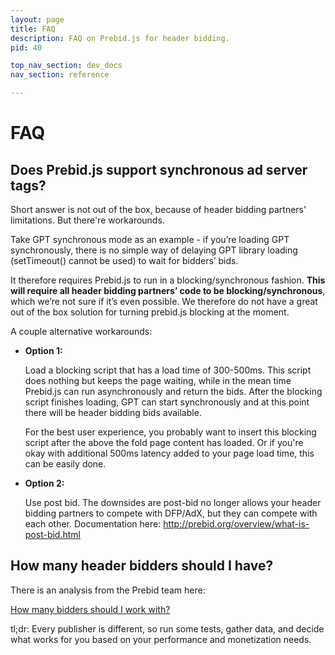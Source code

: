 ```yaml
---
layout: page
title: FAQ
description: FAQ on Prebid.js for header bidding.
pid: 40

top_nav_section: dev_docs
nav_section: reference

---
```


<div class="bs-docs-section" markdown="1">

# FAQ

## Does Prebid.js support synchronous ad server tags?

Short answer is not out of the box, because of header bidding partners' limitations. But there're workarounds.

Take GPT synchronous mode as an example - if you’re loading GPT synchronously, there is no simple way of delaying GPT library loading (setTimeout() cannot be used) to wait for bidders’ bids.

It therefore requires Prebid.js to run in a blocking/synchronous fashion. **This will require all header bidding partners’ code to be blocking/synchronous**, which we’re not sure if it’s even possible. We therefore do not have a great out of the box solution for turning prebid.js blocking at the moment.

A couple alternative workarounds:

- **Option 1:**

	Load a blocking script that has a load time of 300-500ms. This script does nothing but keeps the page waiting, while in the mean time Prebid.js can run asynchronously and return the bids. After the blocking script finishes loading, GPT can start synchronously and at this point there will be header bidding bids available.

	For the best user experience, you probably want to insert this blocking script after the above the fold page content has loaded. Or if you're okay with additional 500ms latency added to your page load time, this can be easily done.

- **Option 2:**

	Use post bid. The downsides are post-bid no longer allows your header bidding partners to compete with DFP/AdX, but they can compete with each other. Documentation here: http://prebid.org/overview/what-is-post-bid.html

## How many header bidders should I have?

There is an analysis from the Prebid team here:

[How many bidders should I work with?]({{site.github.url}}/blog/how-many-bidders-for-header-bidding)

tl;dr: Every publisher is different, so run some tests, gather data, and decide what works for you based on your performance and monetization needs.

</div>
